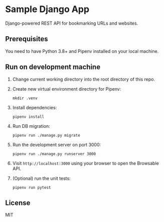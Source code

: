 Sample Django App
=================
Django-powered REST API for bookmarking URLs and websites.


Prerequisites
-------------
You need to have Python 3.8+ and Pipenv installed on your local machine.


Run on development machine
--------------------------
1.  Change current working directory into the root directory of this repo.

2.  Create new virtual environment directory for Pipenv:

        mkdir .venv

3.  Install dependencies:

        pipenv install

4.  Run DB migration:

        pipenv run ./manage.py migrate

5.  Run the development server on port 3000:

        pipenv run ./manage.py runserver 3000

6.  Visit `http://localhost:3000` using your browser to open the Browsable API.

7.  (Optional) run the unit tests:

        pipenv run pytest


License
-------
MIT
